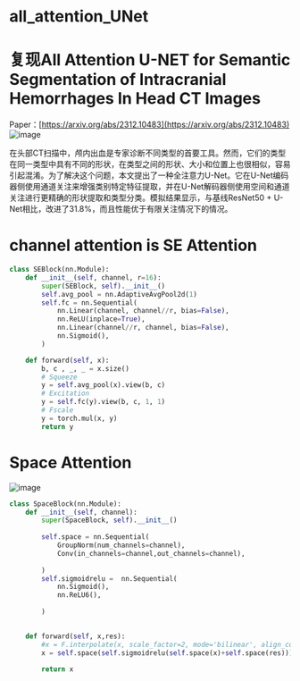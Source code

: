 # all_attention_UNet
# 复现All Attention U-NET for Semantic Segmentation of Intracranial Hemorrhages In Head CT Images
Paper：[https://arxiv.org/abs/2312.10483](https://arxiv.org/abs/2312.10483)
![image](https://github.com/Jacky-Android/all_attention_UNet/assets/55181594/ad420880-893a-4630-8bea-61001115b606)

在头部CT扫描中，颅内出血是专家诊断不同类型的首要工具。然而，它们的类型在同一类型中具有不同的形状，在类型之间的形状、大小和位置上也很相似，容易引起混淆。为了解决这个问题，本文提出了一种全注意力U-Net。它在U-Net编码器侧使用通道关注来增强类别特定特征提取，并在U-Net解码器侧使用空间和通道关注进行更精确的形状提取和类型分类。模拟结果显示，与基线ResNet50 + U-Net相比，改进了31.8%，而且性能优于有限关注情况下的情况。
# channel attention is SE Attention
```python
class SEBlock(nn.Module):
    def __init__(self, channel, r=16):
        super(SEBlock, self).__init__()
        self.avg_pool = nn.AdaptiveAvgPool2d(1)
        self.fc = nn.Sequential(
            nn.Linear(channel, channel//r, bias=False),
            nn.ReLU(inplace=True),
            nn.Linear(channel//r, channel, bias=False),
            nn.Sigmoid(),
        )

    def forward(self, x):
        b, c , _, _ = x.size()
        # Squeeze
        y = self.avg_pool(x).view(b, c)
        # Excitation
        y = self.fc(y).view(b, c, 1, 1)
        # Fscale
        y = torch.mul(x, y)
        return y
```
# Space Attention
![image](https://github.com/Jacky-Android/all_attention_UNet/assets/55181594/4a5ca899-0cee-44bd-85b0-820999923284)
```python
class SpaceBlock(nn.Module):
    def __init__(self, channel):
        super(SpaceBlock, self).__init__()
        
        self.space = nn.Sequential(
            GroupNorm(num_channels=channel),
            Conv(in_channels=channel,out_channels=channel), 
            
        )
        self.sigmoidrelu =  nn.Sequential(
            nn.Sigmoid(),
            nn.ReLU6(), 
            
        )
        

    def forward(self, x,res):
        #x = F.interpolate(x, scale_factor=2, mode='bilinear', align_corners=False)
        x = self.space(self.sigmoidrelu(self.space(x)+self.space(res)))*x
        
        return x
```
